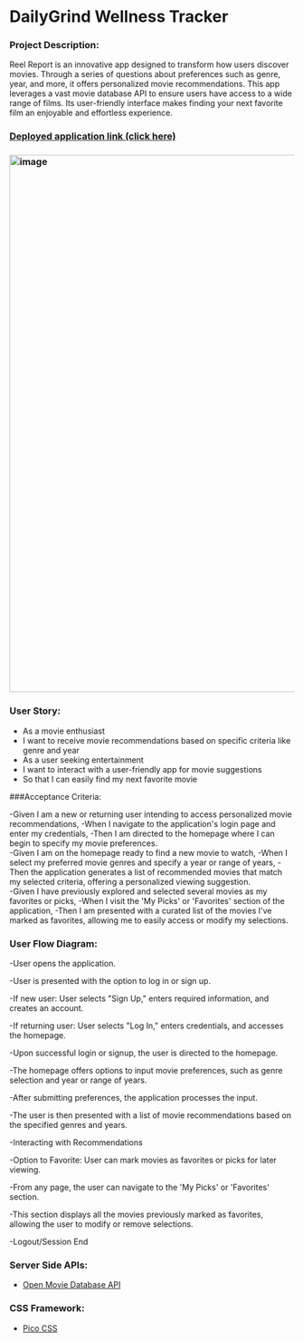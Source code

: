 # DailyGrind Wellness Tracker

###  Project Description: 
Reel Report is an innovative app designed to transform how users discover movies. Through a series of questions about preferences such as genre, year, and more, it offers personalized movie recommendations. This app leverages a vast movie database API to ensure users have access to a wide range of films. Its user-friendly interface makes finding your next favorite film an enjoyable and effortless experience.

### [Deployed application link (click here)]() 

### <img width="948" alt="image" src="https://github.com/BryceGitHuba/Movie_Picker/assets/149907275/755fad41-d718-41be-babc-26011934b758">



### User Story:

- As a movie enthusiast
- I want to receive movie recommendations based on specific criteria like genre and year
- As a user seeking entertainment
- I want to interact with a user-friendly app for movie suggestions
- So that I can easily find my next favorite movie



###Acceptance Criteria:

-Given I am a new or returning user intending to access personalized movie recommendations,
-When I navigate to the application's login page and enter my credentials,
-Then I am directed to the homepage where I can begin to specify my movie preferences.
<br> 
-Given I am on the homepage ready to find a new movie to watch,
-When I select my preferred movie genres and specify a year or range of years,
-Then the application generates a list of recommended movies that match my selected criteria, offering a personalized viewing suggestion.
<br> 
-Given I have previously explored and selected several movies as my favorites or picks,
-When I visit the 'My Picks' or 'Favorites' section of the application,
-Then I am presented with a curated list of the movies I've marked as favorites, allowing me to easily access or modify my selections.
<br> 

### User Flow Diagram: 

-User opens the application.

-User is presented with the option to log in or sign up.

-If new user: User selects "Sign Up," enters required information, and creates an account.

-If returning user: User selects "Log In," enters credentials, and accesses the homepage.

-Upon successful login or signup, the user is directed to the homepage.

-The homepage offers options to input movie preferences, such as genre selection and year or range of years.

-After submitting preferences, the application processes the input.

-The user is then presented with a list of movie recommendations based on the specified genres and years.

-Interacting with Recommendations

-Option to Favorite: User can mark movies as favorites or picks for later viewing.

-From any page, the user can navigate to the 'My Picks' or 'Favorites' section.

-This section displays all the movies previously marked as favorites, allowing the user to modify or remove selections.

-Logout/Session End



### Server Side APIs:
- [Open Movie Database API](https://www.omdbapi.com/)


### CSS Framework:
- [Pico CSS](https://picocss.com/)
